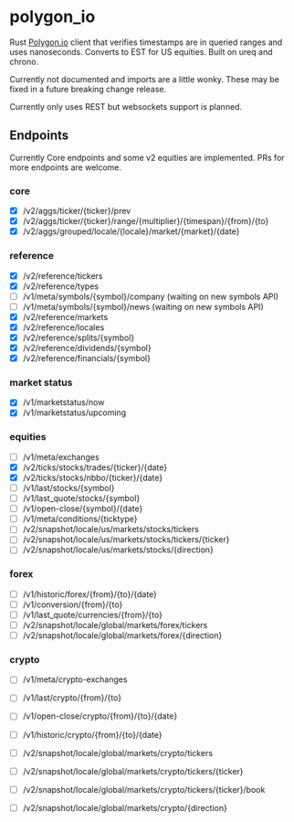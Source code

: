 # polygon_io

Rust [Polygon.io](https://polygon.io) client that verifies timestamps are in queried ranges and uses nanoseconds. Converts to EST for US equities. Built on ureq and chrono.

Currently not documented and imports are a little wonky. These may be fixed in a future breaking change release.

Currently only uses REST but websockets support is planned.

## Endpoints

Currently Core endpoints and some v2 equities are implemented. PRs for more endpoints are welcome.

### core
- [x] /v2/aggs/ticker/{ticker}/prev
- [x] /v2/aggs/ticker/{ticker}/range/{multiplier}/{timespan}/{from}/{to}
- [x] /v2/aggs/grouped/locale/{locale}/market/{market}/{date}

### reference
- [x] /v2/reference/tickers
- [x] /v2/reference/types
- [ ] /v1/meta/symbols/{symbol}/company (waiting on new symbols API)
- [ ] /v1/meta/symbols/{symbol}/news (waiting on new symbols API)
- [x] /v2/reference/markets
- [x] /v2/reference/locales
- [x] /v2/reference/splits/{symbol}
- [x] /v2/reference/dividends/{symbol}
- [x] /v2/reference/financials/{symbol}

### market status
- [x] /v1/marketstatus/now
- [x] /v1/marketstatus/upcoming

### equities
- [ ] /v1/meta/exchanges
- [x] /v2/ticks/stocks/trades/{ticker}/{date}
- [x] /v2/ticks/stocks/nbbo/{ticker}/{date}
- [ ] /v1/last/stocks/{symbol}
- [ ] /v1/last_quote/stocks/{symbol}
- [ ] /v1/open-close/{symbol}/{date}
- [ ] /v1/meta/conditions/{ticktype}
- [ ] /v2/snapshot/locale/us/markets/stocks/tickers
- [ ] /v2/snapshot/locale/us/markets/stocks/tickers/{ticker}
- [ ] /v2/snapshot/locale/us/markets/stocks/{direction}

### forex
- [ ] /v1/historic/forex/{from}/{to}/{date}
- [ ] /v1/conversion/{from}/{to}
- [ ] /v1/last_quote/currencies/{from}/{to}
- [ ] /v2/snapshot/locale/global/markets/forex/tickers
- [ ] /v2/snapshot/locale/global/markets/forex/{direction}

### crypto
- [ ] /v1/meta/crypto-exchanges
- [ ] /v1/last/crypto/{from}/{to}
- [ ] /v1/open-close/crypto/{from}/{to}/{date}
- [ ] /v1/historic/crypto/{from}/{to}/{date}
- [ ] /v2/snapshot/locale/global/markets/crypto/tickers
- [ ] /v2/snapshot/locale/global/markets/crypto/tickers/{ticker}
- [ ] /v2/snapshot/locale/global/markets/crypto/tickers/{ticker}/book
- [ ] /v2/snapshot/locale/global/markets/crypto/{direction}

